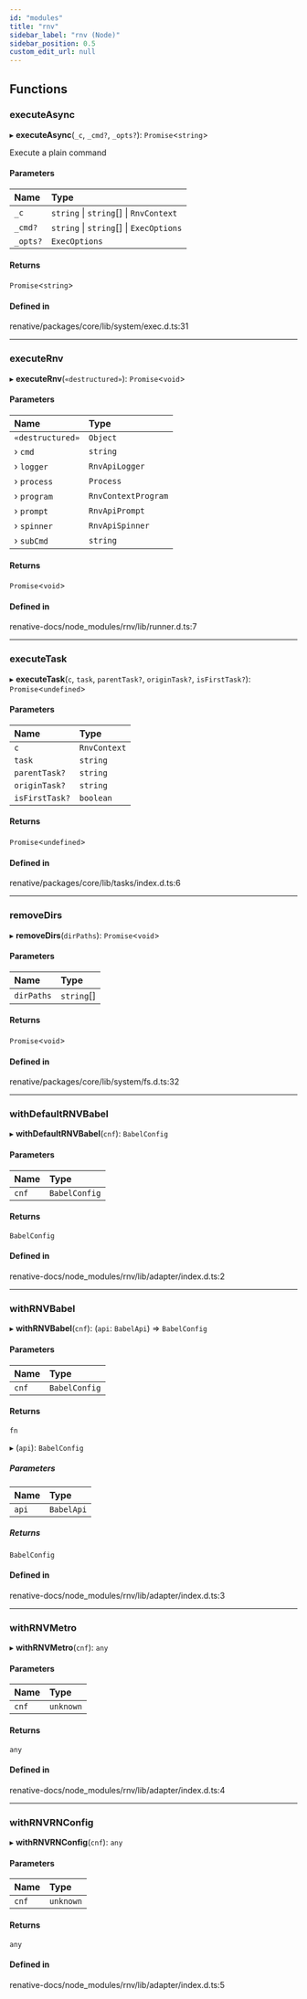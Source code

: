 ```yaml
---
id: "modules"
title: "rnv"
sidebar_label: "rnv (Node)"
sidebar_position: 0.5
custom_edit_url: null
---
```


## Functions

### executeAsync

▸ **executeAsync**(`_c`, `_cmd?`, `_opts?`): `Promise`\<`string`\>

Execute a plain command

#### Parameters

| Name | Type |
| :------ | :------ |
| `_c` | `string` \| `string`[] \| `RnvContext` |
| `_cmd?` | `string` \| `string`[] \| `ExecOptions` |
| `_opts?` | `ExecOptions` |

#### Returns

`Promise`\<`string`\>

#### Defined in

renative/packages/core/lib/system/exec.d.ts:31

___

### executeRnv

▸ **executeRnv**(`«destructured»`): `Promise`\<`void`\>

#### Parameters

| Name | Type |
| :------ | :------ |
| `«destructured»` | `Object` |
| › `cmd` | `string` |
| › `logger` | `RnvApiLogger` |
| › `process` | `Process` |
| › `program` | `RnvContextProgram` |
| › `prompt` | `RnvApiPrompt` |
| › `spinner` | `RnvApiSpinner` |
| › `subCmd` | `string` |

#### Returns

`Promise`\<`void`\>

#### Defined in

renative-docs/node_modules/rnv/lib/runner.d.ts:7

___

### executeTask

▸ **executeTask**(`c`, `task`, `parentTask?`, `originTask?`, `isFirstTask?`): `Promise`\<`undefined`\>

#### Parameters

| Name | Type |
| :------ | :------ |
| `c` | `RnvContext` |
| `task` | `string` |
| `parentTask?` | `string` |
| `originTask?` | `string` |
| `isFirstTask?` | `boolean` |

#### Returns

`Promise`\<`undefined`\>

#### Defined in

renative/packages/core/lib/tasks/index.d.ts:6

___

### removeDirs

▸ **removeDirs**(`dirPaths`): `Promise`\<`void`\>

#### Parameters

| Name | Type |
| :------ | :------ |
| `dirPaths` | `string`[] |

#### Returns

`Promise`\<`void`\>

#### Defined in

renative/packages/core/lib/system/fs.d.ts:32

___

### withDefaultRNVBabel

▸ **withDefaultRNVBabel**(`cnf`): `BabelConfig`

#### Parameters

| Name | Type |
| :------ | :------ |
| `cnf` | `BabelConfig` |

#### Returns

`BabelConfig`

#### Defined in

renative-docs/node_modules/rnv/lib/adapter/index.d.ts:2

___

### withRNVBabel

▸ **withRNVBabel**(`cnf`): (`api`: `BabelApi`) => `BabelConfig`

#### Parameters

| Name | Type |
| :------ | :------ |
| `cnf` | `BabelConfig` |

#### Returns

`fn`

▸ (`api`): `BabelConfig`

##### Parameters

| Name | Type |
| :------ | :------ |
| `api` | `BabelApi` |

##### Returns

`BabelConfig`

#### Defined in

renative-docs/node_modules/rnv/lib/adapter/index.d.ts:3

___

### withRNVMetro

▸ **withRNVMetro**(`cnf`): `any`

#### Parameters

| Name | Type |
| :------ | :------ |
| `cnf` | `unknown` |

#### Returns

`any`

#### Defined in

renative-docs/node_modules/rnv/lib/adapter/index.d.ts:4

___

### withRNVRNConfig

▸ **withRNVRNConfig**(`cnf`): `any`

#### Parameters

| Name | Type |
| :------ | :------ |
| `cnf` | `unknown` |

#### Returns

`any`

#### Defined in

renative-docs/node_modules/rnv/lib/adapter/index.d.ts:5
